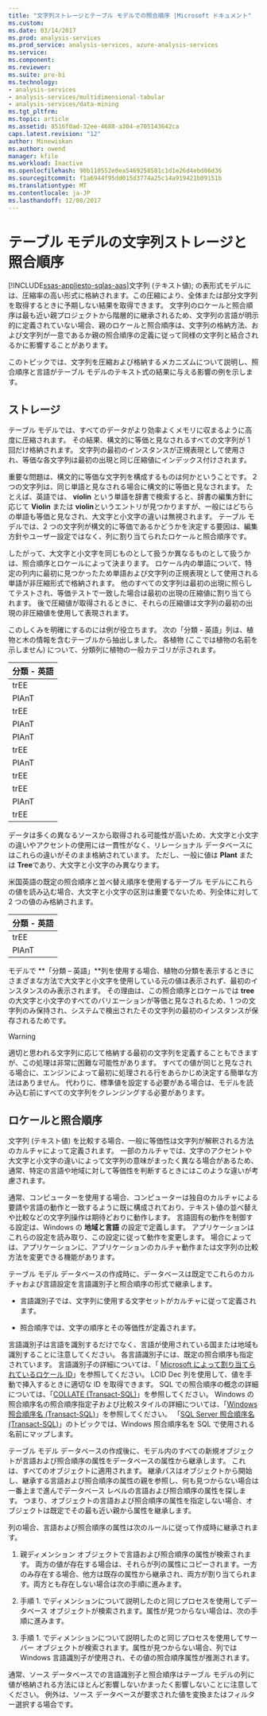```yaml
---
title: "文字列ストレージとテーブル モデルでの照合順序 |Microsoft ドキュメント"
ms.custom: 
ms.date: 03/14/2017
ms.prod: analysis-services
ms.prod_service: analysis-services, azure-analysis-services
ms.service: 
ms.component: 
ms.reviewer: 
ms.suite: pro-bi
ms.technology:
- analysis-services
- analysis-services/multidimensional-tabular
- analysis-services/data-mining
ms.tgt_pltfrm: 
ms.topic: article
ms.assetid: 8516f0ad-32ee-4688-a304-e705143642ca
caps.latest.revision: "12"
author: Minewiskan
ms.author: owend
manager: kfile
ms.workload: Inactive
ms.openlocfilehash: 90b110552e0ea5469258581c1d1e26d4ebd86d36
ms.sourcegitcommit: f1a6944f95dd015d3774a25c14a919421b09151b
ms.translationtype: MT
ms.contentlocale: ja-JP
ms.lasthandoff: 12/08/2017
---
```

# <a name="string-storage-and-collation-in-tabular-models"></a>テーブル モデルの文字列ストレージと照合順序
[!INCLUDE[ssas-appliesto-sqlas-aas](../../includes/ssas-appliesto-sqlas-aas.md)]文字列 (テキスト値); の表形式モデルには、圧縮率の高い形式に格納されます。この圧縮により、全体または部分文字列を取得するときに予期しない結果を取得できます。 文字列のロケールと照合順序は最も近い親プロジェクトから階層的に継承されるため、文字列の言語が明示的に定義されていない場合、親のロケールと照合順序は、文字列の格納方法、および文字列が一意であるか親の照合順序の定義に従って同様の文字列と結合されるかに影響することがあります。  
  
 このトピックでは、文字列を圧縮および格納するメカニズムについて説明し、照合順序と言語がテーブル モデルのテキスト式の結果に与える影響の例を示します。  
  
## <a name="storage"></a>ストレージ  
 テーブル モデルでは、すべてのデータがより効率よくメモリに収まるように高度に圧縮されます。 その結果、構文的に等価と見なされるすべての文字列が 1 回だけ格納されます。 文字列の最初のインスタンスが正規表現として使用され、等価な各文字列は最初の出現と同じ圧縮値にインデックス付けされます。  
  
 重要な問題は、構文的に等価な文字列を構成するものは何かということです。 2 つの文字列は、同じ単語と見なされる場合に構文的に等価と見なされます。 たとえば、英語では、 **violin** という単語を辞書で検索すると、辞書の編集方針に応じて **Violin** または **violin**というエントリが見つかりますが、一般にはどちらの単語も等価と見なされ、大文字と小文字の違いは無視されます。 テーブル モデルでは、2 つの文字列が構文的に等価であるかどうかを決定する要因は、編集方針やユーザー設定ではなく、列に割り当てられたロケールと照合順序です。  
  
 したがって、大文字と小文字を同じものとして扱うか異なるものとして扱うかは、照合順序とロケールによって決まります。 ロケール内の単語について、特定の列内に最初に見つかったため単語および文字列の正規表現として使用される単語が非圧縮形式で格納されます。  他のすべての文字列は最初の出現に照らしてテストされ、等価テストで一致した場合は最初の出現の圧縮値に割り当てられます。 後で圧縮値が取得されるときに、それらの圧縮値は文字列の最初の出現の非圧縮値を使用して表現されます。  
  
 このしくみを明確にするのには例が役立ちます。 次の「分類 - 英語」列は、植物と木の情報を含むテーブルから抽出しました。 各植物 (ここでは植物の名前を示しません) について、分類列に植物の一般カテゴリが示されます。  
  
|分類 - 英語|  
|-------------------------------|  
|trEE|  
|PlAnT|  
|trEE|  
|PlAnT|  
|PlAnT|  
|trEE|  
|PlAnT|  
|trEE|  
|trEE|  
|PlAnT|  
|trEE|  
  
 データは多くの異なるソースから取得される可能性が高いため、大文字と小文字の違いやアクセントの使用には一貫性がなく、リレーショナル データベースにはこれらの違いがそのまま格納されています。 ただし、一般に値は **Plant** または **Tree**であり、大文字と小文字のみ異なります。  
  
 米国英語の既定の照合順序と並べ替え順序を使用するテーブル モデルにこれらの値を読み込む場合、大文字と小文字の区別は重要でないため、列全体に対して 2 つの値のみ格納されます。  
  
|分類 - 英語|  
|-------------------------------|  
|trEE|  
|PlAnT|  
  
 モデルで **「分類 – 英語」**列を使用する場合、植物の分類を表示するときにさまざまな方法で大文字と小文字を使用している元の値は表示されず、最初のインスタンスのみ表示されます。 その理由は、この照合順序とロケールでは **tree** の大文字と小文字のすべてのバリエーションが等価と見なされるため、1 つの文字列のみ保持され、システムで検出されたその文字列の最初のインスタンスが保存されるためです。  
  
> [!WARNING]  
>  適切と思われる文字列に応じて格納する最初の文字列を定義することもできますが、この処理は非常に困難な可能性があります。 すべての値が同じと見なされる場合に、エンジンによって最初に処理される行をあらかじめ決定する簡単な方法はありません。 代わりに、標準値を設定する必要がある場合は、モデルを読み込む前にすべての文字列をクレンジングする必要があります。  
  
## <a name="locale-and-collation-order"></a>ロケールと照合順序  
 文字列 (テキスト値) を比較する場合、一般に等価性は文字列が解釈される方法のカルチャによって定義されます。 一部のカルチャでは、文字のアクセントや大文字と小文字の違いによって文字列の意味がまったく異なる場合があるため、通常、特定の言語や地域に対して等価性を判断するときにはこのような違いが考慮されます。  
  
 通常、コンピューターを使用する場合、コンピューターは独自のカルチャによる要請や言語の動作と一致するように既に構成されており、テキスト値の並べ替えや比較などの文字列操作は期待どおりに動作します。 言語固有の動作を制御する設定は、Windows の **地域と言語** の設定で定義します。 アプリケーションはこれらの設定を読み取り、この設定に従って動作を変更します。 場合によっては、アプリケーションに、アプリケーションのカルチャ動作または文字列の比較方法を変更できる機能があります。  
  
 テーブル モデル データベースの作成時に、データベースは既定でこれらのカルチャおよび言語設定を言語識別子と照合順序の形式で継承します。  
  
-   言語識別子では、文字列に使用する文字セットがカルチャに従って定義されます。  
  
-   照合順序では、文字の順序とその等価性が定義されます。  
  
 言語識別子は言語を識別するだけでなく、言語が使用されている国または地域も識別することに注意してください。 各言語識別子には、既定の照合順序も指定されています。 言語識別子の詳細については、「 [Microsoft によって割り当てられているロケール ID](http://msdn.microsoft.com/goglobal/bb964664.aspx)」を参照してください。 LCID Dec 列を使用して、値を手動で挿入するときに適切な ID を取得できます。 SQL での照合順序の概念の詳細については、「[COLLATE &#40;Transact-SQL&#41;](../../t-sql/statements/collations.md)」を参照してください。 Windows の照合順序名の照合順序指定子および比較スタイルの詳細については、「[Windows 照合順序名 &#40;Transact-SQL&#41;](../../t-sql/statements/windows-collation-name-transact-sql.md)」を参照してください。 「[SQL Server 照合順序名 &#40;Transact-SQL&#41;](../../t-sql/statements/sql-server-collation-name-transact-sql.md)」のトピックでは、Windows 照合順序名を SQL で使用される名前にマップします。  
  
 テーブル モデル データベースの作成後に、モデル内のすべての新規オブジェクトが言語および照合順序の属性をデータベースの属性から継承します。 これは、すべてのオブジェクトに適用されます。 継承パスはオブジェクトから開始し、継承する言語および照合順序の属性の親を参照し、何も見つからない場合は一番上まで進んでデータベース レベルの言語および照合順序の属性を探します。 つまり、オブジェクトの言語および照合順序の属性を指定しない場合、オブジェクトは既定でその最も近い親から属性を継承します。  
  
 列の場合、言語および照合順序の属性は次のルールに従って作成時に継承されます。  
  
1.  親ディメンション オブジェクトで言語および照合順序の属性が検索されます。 両方の値が存在する場合は、それらが列の属性にコピーされます。一方のみ存在する場合、他方は既存の属性から継承され、両方が割り当てられます。両方とも存在しない場合は次の手順に進みます。  
  
2.  手順 1. でディメンションについて説明したのと同じプロセスを使用してデータベース オブジェクトが検索されます。属性が見つからない場合は、次の手順に進みます。  
  
3.  手順 1. でディメンションについて説明したのと同じプロセスを使用してサーバー オブジェクトが検索されます。属性が見つからない場合、列では Windows 言語識別子が使用され、その値の照合順序属性が推測されます。  
  
 通常、ソース データベースでの言語識別子と照合順序はテーブル モデルの列に値が格納される方法にほとんど影響しないかまったく影響しないことに注意してください。 例外は、ソース データベースが要求された値を変換またはフィルター選択する場合です。  
  
  
